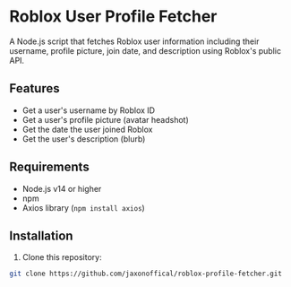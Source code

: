 # Roblox User Profile Fetcher

A Node.js script that fetches Roblox user information including their username, profile picture, join date, and description using Roblox's public API.

## Features

- Get a user's username by Roblox ID
- Get a user's profile picture (avatar headshot)
- Get the date the user joined Roblox
- Get the user's description (blurb)

## Requirements

- Node.js v14 or higher
- npm
- Axios library (`npm install axios`)

## Installation

1. Clone this repository:
```bash
git clone https://github.com/jaxonoffical/roblox-profile-fetcher.git
